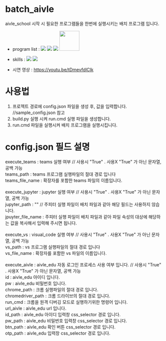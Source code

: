 # batch_aivle
aivle_school 시작 시 필요한 프로그램들을 한번에 실행시키는 배치 프로그램 입니다. <br/>

- program list : <span><img src="https://img.shields.io/badge/Visual Studio Code-007ACC?style=flat&logo=Visual Studio Code&logoColor=white"/></span>
<span><img src="https://img.shields.io/badge/Jupyter Notebook-F37626?style=flat&logo=Jupyter&logoColor=white"/></span>
<span><img src="https://img.shields.io/badge/Microsoft Teams-6264A7?style=flat&logo=Microsoft Teams&logoColor=white"/></span>
<span><img width=64 src="https://user-images.githubusercontent.com/45938634/183304174-0fcbda62-f001-4871-b6dc-d34bb4ddc7b1.PNG"/></span>

- skills : <span><img src="https://img.shields.io/badge/Python-3776AB?style=flat&logo=Python&logoColor=white"/></span>
<span><img src="https://img.shields.io/badge/Selenium-43B02A?style=flat&logo=Selenium&logoColor=white"/></span>

- 시연 영상 : https://youtu.be/tDmevfdlCIk

# 사용법
1. 프로젝트 경로에 config.json 파일을 생성 후, 값을 입력합니다. //sample_config.json 참고
2. build.py 실행 시켜 run.cmd 실행 파일을 생성합니다.
3. run.cmd 파일을 실행시켜 배치 프로그램을 실행시킵니다.

# config.json 필드 설명
  execute_teams : teams 실행 여부 // 사용시 "True" . 사용X "True" 가 아닌 문자열, 공백 가능<br/>
  teams_path : teams 프로그램 실행파일의 절대 경로 입니다<br/>
  teams_file_name : 확장자를 포함한 teams 파일의 이름입니다.<br/>
  <br/>
  execute_jupyter : jupyter 실행 여부 // 사용시 "True" . 사용X "True" 가 아닌 문자열, 공백 가능<br/>
  jupyter_path : "" // 주피터 실행 파일이 배치 파일과 같아 해당 필드는 사용하지 않습니다.<br/>
  jpuyter_file_name : 주피터 실행 파일이 배치 파일과 같아 파일 속성의 대상에 해당하는 값을 복사해서 입력해 주시면 됩니다.<br/>
  <br/>
  execute_vs : visual_code 실행 여부 // 사용시 "True" . 사용X "True" 가 아닌 문자열, 공백 가능<br/>
  vs_path : vs 프로그램 실행파일의 절대 경로 입니다<br/>
  vs_file_name : 확장자를 포함한 vs 파일의 이름입니다.<br/>
  <br/>
  execute_aivle : aivle_edu 자동 로그인 프로세스 사용 여부 입니다. // 사용시 "True" . 사용X "True" 가 아닌 문자열, 공백 가능<br/>
  id : aivle_edu 아이디 입니다.<br/>
  pw : aivle_edu 비밀번호 입니다.<br/>
  chrome_path : 크롬 실행파일의 절대 경로 입니다.<br/>
  chromedriver_path : 크롬 드라이브의 절대 경로 입니다.<br/>
  run_cmd : 크롬을 원격 디버깅 모드로 실행하기위한 명령어 입니다.<br/>
  url_aivle : aivle_edu url 입니다.<br/>
  id_path : aivle_edu 아이디 입력창 css_selector 경로 입니다.<br/>
  pw_path : aivle_edu 비밀번호 입력창 css_selector 경로 입니다.<br/>
  btn_path : aivle_edu 확인 버튼 css_selector 경로 입니다.<br/>
  otp_path : aivle_edu 입력창 css_selector 경로 입니다.<br/>
